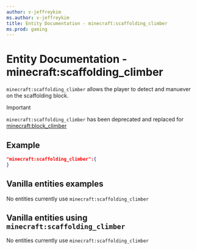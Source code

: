 ```yaml
---
author: v-jeffreykim
ms.author: v-jeffreykim
title: Entity Documentation - minecraft:scaffolding_climber
ms.prod: gaming
---
```


# Entity Documentation - minecraft:scaffolding_climber

`minecraft:scaffolding_climber` allows the player to detect and manuever on the scaffolding block.

> [!IMPORTANT]
> `minecraft:scaffolding_climber` has been deprecated and replaced for [minecraft:block_climber](minecraftComponent_block_climber.md)

## Example

```json
"minecraft:scaffolding_climber":{
}
```

## Vanilla entities examples

No entities currently use `minecraft:scaffolding_climber`

## Vanilla entities using `minecraft:scaffolding_climber`

No entities currently use `minecraft:scaffolding_climber`